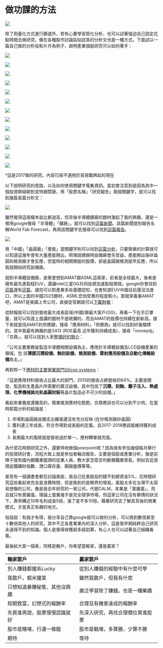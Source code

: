 # 做功課的方法

![](../.gitbook/assets/research.jpg)

除了用量化方式進行篩選外，若有心要學習質化分析，也可以試著強迫自己固定花點時間去做研究，像在各種股市討論區貼認真的分析文也是一種方式。下面試以一篇自己做的分析投影片作為例子，說明產業個股研究可以如何著手：

![](../.gitbook/assets/p1.png)

![](../.gitbook/assets/p2.png)

![](../.gitbook/assets/p3.png)

![](../.gitbook/assets/p4.png)

![](../.gitbook/assets/p5.png)

![](../.gitbook/assets/p6.png)

![](../.gitbook/assets/p7.png)

![](../.gitbook/assets/p8.png)

![](../.gitbook/assets/p9.png)

![](../.gitbook/assets/p10.png)

![](../.gitbook/assets/p11.png)

![](../.gitbook/assets/p12.png)

![](../.gitbook/assets/p13.png)

\*這是2017做的研究，內容已經不適用於貿易戰興起的現在  
  
以下說明研究的思路，以及如何使用關鍵字蒐集資訊。當初會注意到是因為其中一個投資群組聊到宜特跟閎康，用「股票名稱」「研究報告」兩個關鍵字，就可以找到幾篇長篇分析文：

![](../.gitbook/assets/3587.png)

雖然覺得這兩檔本益比都過高，但背後半導體擴廠的題材激起了我的興趣，還是一樣用google搜尋「半導體」「擴廠」，就可以找到[這篇新聞](http://www.appledaily.com.tw/realtimenews/article/new/20170308/1071757/)。該篇新聞提到報告名稱World Fab Forecast，再用該關鍵字去搜尋可以找到[這篇報告](https://www.semi.org/en/news-resources/market-data/world-fab-forecast)。

![](../.gitbook/assets/fab.jpg)

用「中國」「晶圓廠」「產能」當關鍵字則可以找到[這篇分析](http://technews.tw/2016/10/17/china-300mm-fab/)，只要簡單的計算就可以知道這幾年會有大量產能開出，照理說建廠時設備廠會先受益，產能開出後矽晶圓和檢測廠才會反應，但當時的相關類股的股價，卻是晶圓跟檢測提早反應，所以我就開始研究設備廠。

說到半導體設備廠，直覺會想到AMAT跟ASML這兩家，前者是全球最大，後者是擁有最先進製程EUV，還讓intel三星GG共同投資加速製程開發。google你會找到[這篇](https://zhuanlan.zhihu.com/p/21632080)還有[這篇](https://www.zhihu.com/question/42963443)，讀完可以對產業多些基礎認知，也會知道EUV中國目前還沒法進口，所以上面的中國2025題材，ASML恐怕受惠的程度較小。那就來看看AMAT吧，AMAT是美國上市公司，直接從官網就可以[下載財報](http://www.appliedmaterials.com/company/investor-relations/financials)：

從財報就可以找到營收最大成長區域\(中國\)跟最大客戶\(GG\)，再看一下在手訂單量，就可以知道上面講的題材不是唬爛的，而且AMAT的股價也持續在創新高。接下來就是找AMAT的供應鏈，搜尋「應用材料」「供應商」就可以找到好幾檔標的。其中我最有興趣的是3413 \(ROE最高 近年獲利持續成長\)，搜尋「moneydj」「京鼎」，就可以找到人家[整理好的簡介](https://www.moneydj.com/KMDJ/Wiki/wikiViewer.aspx?keyid=141d7096-8bb6-42c3-a23e-649c0eb7449a)：  
  
「公司主要業務是製造半導體相關設備為主，應用於半導體設備及LCD設備產業的領域，包 括**薄膜沉積設備、蝕刻設備、檢測設備、雷射應用設備及自動化傳輸設備**為主。」  
  
再對照一下[應材的主要營業部門Silicon systems](https://read01.com/kPnaJ5.html)：  
  
「這是應用材料營收占比最大的部門，2015的營收占總營收的64%。主要是開發，製造和生產晶片所需要的廣泛設備，其中包括了**沉積、刻蝕、離子注入、熱處理、化學機械拋光和晶圓封裝**等晶片製造必不可少的設備。」  
  
看起來重疊度還蠻高的，簡單推測應材吃飽飽，京鼎應該也可以分到不少肉，在當時那篇分析的結論是：

1. 市場對晶圓廠設備支出擴張還沒有充分反映 \(在炒檢測跟矽晶圓\) 
2. 獲利連三年成長，符合市場對成長股的定義，且2017-2018應該能維持獲利成長
3. 長期最大的風險就是營收過於單一，應材轉單就完蛋。

為什麼花時間研究之外，還要特地做個poerpoint呢？因為我有參加幾個每月舉行的投資研討會，流程大致上就是參加者輪流報告，主要是個股或產業分析，像是前陣子就有國內鋼鐵業龍頭的從業人員，教大家怎麼去判斷鋼鐵業景氣，例如去從源頭追鐵礦砂指數、港口庫存量、鋼廠盤價等等。

甚至有一個讀書會都在討論美股，我自己在美股投的錢不到總資金5%，花時間研究這些看起來完全是浪費時間，但是換到的是眼界的增長。美股太多在台灣不太容易想像的公司，像是我去年研究的一家公司，代號CALM，本業是「賣雞蛋」，而且就只有賣雞蛋。理論上蛋業幾乎是完全競爭市場，但這家公司在沒有舉債的狀況下，靠併購近10年毛利成長5倍，漲了差不多10倍，藉著研究去了解其背後的商業模式，才是真正有趣的地方。  
  
俗話說：有施才有得，我分享自己靠google就可以做的分析，可以換到數倍甚至十數倍其他人的研究，其中不乏各產業業內的深入分析，這是我早期純粹自己研究永遠得不到的知識。個人是覺得收穫超多超划算，有心人也可以試著自己組織看看。

最後給大家一個表，同樣是散戶，你希望當輸家，還是贏家？

| 輸家散戶 | 贏家散戶 |
| :--- | :--- |
| 別人賺錢都攏系Lucky | 從別人賺錢的經驗中有什麼可學 |
| 我散戶，蝦米攏某 | 雖然我散戶，但我有什麼 |
| 只想知道暴賺秘笈，其他沒興趣 | 廣泛學習除了賺錢，也是一種樂趣 |
| 短期致富，幻想式的報酬率 | 合理且有機會達成的報酬率 |
| 先買進再說，股票慢慢認識就好 | 先深入研究，再找合理價位買進股票 |
| 股市是賭場，行運一條龍 | 股市是戰場，多算勝，少算不勝 |
| 期待 | 等待 |

